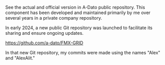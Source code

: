 See the actual and official version in A-Dato public repository.
This component has been developed and maintained primarily by me over several years in a private company repository. 

In early 2024, a new public Git repository was launched to facilitate its sharing and ensure ongoing updates.

https://github.com/a-dato/FMX-GRID  

In that new Git repository, my commits were made using the names "Alex" and "AlexAlit." 

